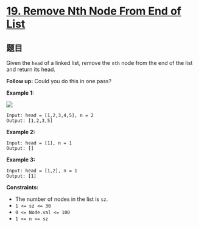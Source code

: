 # [19. Remove Nth Node From End of List](https://leetcode.com/problems/remove-nth-node-from-end-of-list/)

## 题目

Given the `head` of a linked list, remove the `nth` node from the end of the list and return its head.

**Follow up:** Could you do this in one pass?

**Example 1:**

![](https://assets.leetcode.com/uploads/2020/10/03/remove_ex1.jpg)

```
Input: head = [1,2,3,4,5], n = 2
Output: [1,2,3,5]

```

**Example 2:**

```
Input: head = [1], n = 1
Output: []

```

**Example 3:**

```
Input: head = [1,2], n = 1
Output: [1]

```

**Constraints:**

- The number of nodes in the list is `sz`.
- `1 <= sz <= 30`
- `0 <= Node.val <= 100`
- `1 <= n <= sz`
